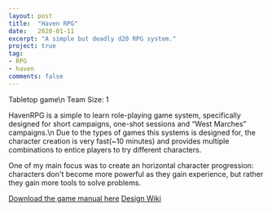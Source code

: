 ```yaml
---
layout: post
title:  "Haven RPG"
date:   2020-01-11
excerpt: "A simple but deadly d20 RPG system."
project: true
tag:
- RPG
- haven
comments: false
---
```


Tabletop game\n
Team Size: 1

HavenRPG is a simple to learn role-playing game system, specifically designed for short campaigns, one-shot sessions and “West Marches” campaigns.\n
Due to the types of games this systems is designed for, the character creation is very fast(~10 minutes) and provides multiple combinations to entice players to try different characters.

One of my main focus was to create an horizontal character progression: characters don't become more powerful as they gain experience, but rather they gain more tools to solve problems.

<a href="https://drive.google.com/file/d/1h0sevLZ7I2OpxaV86z0ET8V8y0DVBW-n/view?usp=sharing" class="btn btn-info">Download the game manual here</a>
<a href="https://havenrpgdesign.netlify.app/" class="btn btn-info">Design Wiki</a>
